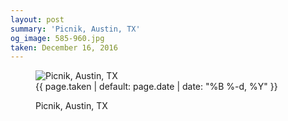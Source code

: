```yaml
---
layout: post
summary: 'Picnik, Austin, TX'
og_image: 585-960.jpg
taken: December 16, 2016
---
```


<figure class="post">
<img alt="Picnik, Austin, TX" sizes="(min-width: 700px) 50vw, calc(100vw - 2rem)" src="{{ site.assets_url }}/585-480.jpg" srcset="{{ site.assets_url }}/585-240.jpg 240w, {{ site.assets_url }}/585-480.jpg 480w, {{ site.assets_url }}/585-720.jpg 720w, {{ site.assets_url }}/585-960.jpg 960w"/>
<figcaption>
<time>{{ page.taken | default: page.date | date: "%B %-d, %Y" }}</time>
<p>Picnik, Austin, TX</p>
</figcaption>
</figure>
